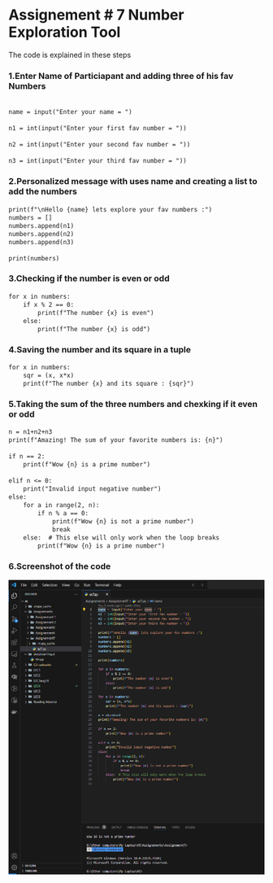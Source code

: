 # Assignement # 7 Number Exploration Tool

The code is explained in these steps

### 1.Enter Name of Particiapant and adding three of his fav Numbers
```

name = input("Enter your name = ")  

n1 = int(input("Enter your first fav number = "))  

n2 = int(input("Enter your second fav number = "))  

n3 = int(input("Enter your third fav number = "))

```

### 2.Personalized message with uses name and creating a list to add the numbers
```
print(f"\nHello {name} lets explore your fav numbers :")
numbers = []
numbers.append(n1)
numbers.append(n2)
numbers.append(n3)

print(numbers)
```
### 3.Checking if the number is even or odd
```
for x in numbers:
    if x % 2 == 0:
        print(f"The number {x} is even")
    else:
        print(f"The number {x} is odd")
```  
### 4.Saving the number and its square in a tuple
```
for x in numbers:
    sqr = (x, x*x)
    print(f"The number {x} and its square : {sqr}")
```
### 5.Taking the sum of the three numbers and chexking if it even or odd
```
n = n1+n2+n3
print(f"Amazing! The sum of your favorite numbers is: {n}")

if n == 2:
    print(f"Wow {n} is a prime number")

elif n <= 0:
    print("Invalid input negative number")
else:
    for a in range(2, n):
        if n % a == 0:
            print(f"Wow {n} is not a prime number")
            break
    else:  # This else will only work when the loop breaks
        print(f"Wow {n} is a prime number")
```
### 6.Screenshot of the code

![Assignement 7](https://github.com/engrkamrantaj/Assignement7/blob/main/Assignement%207.png)

